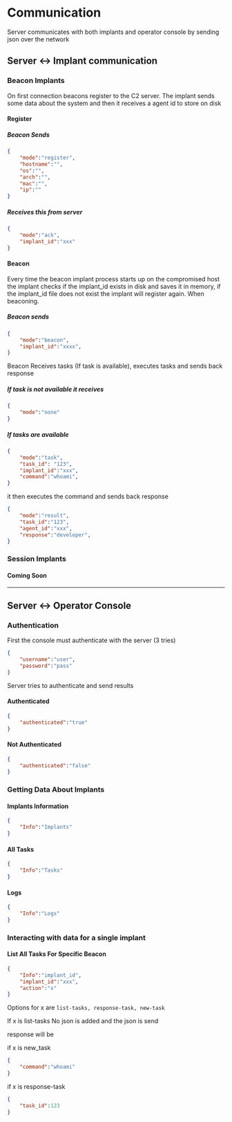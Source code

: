 # Communication 


Server communicates with both implants and operator console by sending json over the network
## Server <-> Implant communication

### Beacon Implants
On first connection beacons register to the C2 server. The implant sends some data about the system and then it receives a agent id to store on disk 
#### Register
##### Beacon Sends
```json
{
	"mode":"register",
	"hostname":"",
	"os":"",
	"arch":"",
	"mac":"",
	"ip":""
}
```

##### Receives this from server

```json
{
	"mode":"ack",
	"implant_id":"xxx"
}
```

#### Beacon

Every time the beacon implant process starts up on the compromised host the implant checks if the implant_id exists in disk and saves it in memory, if the implant_id file does not exist the implant will register again.
When beaconing.

##### Beacon sends
```json
{
	"mode":"beacon",
	"implant_id":"xxxx",
}
```

Beacon Receives tasks (If task is available), executes tasks and sends back response


##### If task is not available it receives 
```json
{
	"mode":"none"
}
```

##### If tasks are available

```json
{
	"mode":"task",
	"task_id": "123",
	"implant_id":"xxx",
	"command":"whoami",
}
```

it then executes the command and sends back response 

```json
{
	"mode":"result",
	"task_id":"123",
	"agent_id":"xxx",
	"response":"developer",
}
```

### Session Implants

#### Coming Soon

---

## Server <-> Operator Console

### Authentication
First the console must authenticate with the server (3 tries)

```json
{
	"username":"user",
	"password":"pass"
}
```

Server tries to authenticate and send results

#### Authenticated

```json
{
	"authenticated":"true"
}
```

#### Not Authenticated

```json
{
	"authenticated":"false"
}
```

### Getting Data About Implants

#### Implants Information

```json
{
	"Info":"Implants"
}
```

#### All Tasks

```json
{
	"Info":"Tasks"
}
```

#### Logs

```json
{
	"Info":"Logs"
}
```
### Interacting with data for a single implant
#### List All Tasks For Specific Beacon

```json
{
	"Info":"implant_id",
	"implant_id":"xxx",
	"action":"x"
}
```

Options for x are  `list-tasks, response-task, new-task` 

If x is list-tasks
No json is added and the json is send 

response will be 


if x is new_task
```json
{
	"command":"whoami"
}
```

if x is response-task

```json
{
	"task_id":123
}
```

